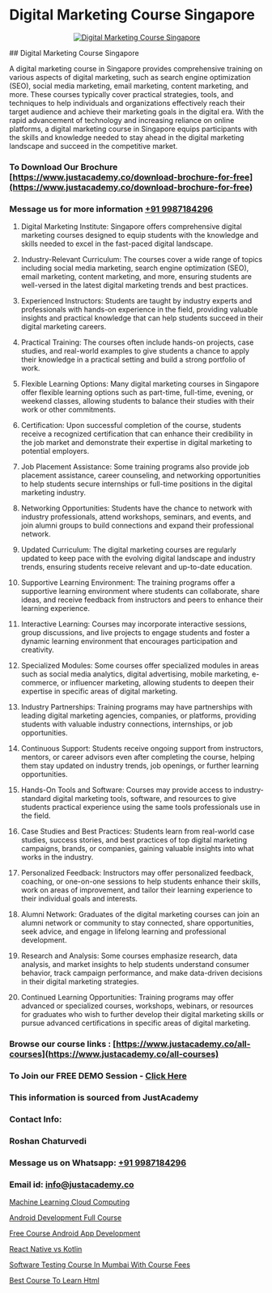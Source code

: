 # Digital Marketing Course Singapore

<p align="center">
  <a href="https://justacademy.co/course-detail/digital-marketing">
    <img src="https://justacademy.co/storage2/course_image/1676636720_course_image.webp" alt="Digital Marketing Course Singapore">
  </a>
</p>
## Digital Marketing Course Singapore

A digital marketing course in Singapore provides comprehensive training on various aspects of digital marketing, such as search engine optimization (SEO), social media marketing, email marketing, content marketing, and more. These courses typically cover practical strategies, tools, and techniques to help individuals and organizations effectively reach their target audience and achieve their marketing goals in the digital era. With the rapid advancement of technology and increasing reliance on online platforms, a digital marketing course in Singapore equips participants with the skills and knowledge needed to stay ahead in the digital marketing landscape and succeed in the competitive market.
### To Download Our Brochure [https://www.justacademy.co/download-brochure-for-free](https://www.justacademy.co/download-brochure-for-free)
### Message us for more information [+91 9987184296](https://api.whatsapp.com/send?phone=919987184296)
1) Digital Marketing Institute: Singapore offers comprehensive digital marketing courses designed to equip students with the knowledge and skills needed to excel in the fast-paced digital landscape.

2) Industry-Relevant Curriculum: The courses cover a wide range of topics including social media marketing, search engine optimization (SEO), email marketing, content marketing, and more, ensuring students are well-versed in the latest digital marketing trends and best practices.

3) Experienced Instructors: Students are taught by industry experts and professionals with hands-on experience in the field, providing valuable insights and practical knowledge that can help students succeed in their digital marketing careers.

4) Practical Training: The courses often include hands-on projects, case studies, and real-world examples to give students a chance to apply their knowledge in a practical setting and build a strong portfolio of work.

5) Flexible Learning Options: Many digital marketing courses in Singapore offer flexible learning options such as part-time, full-time, evening, or weekend classes, allowing students to balance their studies with their work or other commitments.

6) Certification: Upon successful completion of the course, students receive a recognized certification that can enhance their credibility in the job market and demonstrate their expertise in digital marketing to potential employers.

7) Job Placement Assistance: Some training programs also provide job placement assistance, career counseling, and networking opportunities to help students secure internships or full-time positions in the digital marketing industry.

8) Networking Opportunities: Students have the chance to network with industry professionals, attend workshops, seminars, and events, and join alumni groups to build connections and expand their professional network.

9) Updated Curriculum: The digital marketing courses are regularly updated to keep pace with the evolving digital landscape and industry trends, ensuring students receive relevant and up-to-date education.

10) Supportive Learning Environment: The training programs offer a supportive learning environment where students can collaborate, share ideas, and receive feedback from instructors and peers to enhance their learning experience.

11) Interactive Learning: Courses may incorporate interactive sessions, group discussions, and live projects to engage students and foster a dynamic learning environment that encourages participation and creativity.

12) Specialized Modules: Some courses offer specialized modules in areas such as social media analytics, digital advertising, mobile marketing, e-commerce, or influencer marketing, allowing students to deepen their expertise in specific areas of digital marketing.

13) Industry Partnerships: Training programs may have partnerships with leading digital marketing agencies, companies, or platforms, providing students with valuable industry connections, internships, or job opportunities.

14) Continuous Support: Students receive ongoing support from instructors, mentors, or career advisors even after completing the course, helping them stay updated on industry trends, job openings, or further learning opportunities.

15) Hands-On Tools and Software: Courses may provide access to industry-standard digital marketing tools, software, and resources to give students practical experience using the same tools professionals use in the field.

16) Case Studies and Best Practices: Students learn from real-world case studies, success stories, and best practices of top digital marketing campaigns, brands, or companies, gaining valuable insights into what works in the industry.

17) Personalized Feedback: Instructors may offer personalized feedback, coaching, or one-on-one sessions to help students enhance their skills, work on areas of improvement, and tailor their learning experience to their individual goals and interests.

18) Alumni Network: Graduates of the digital marketing courses can join an alumni network or community to stay connected, share opportunities, seek advice, and engage in lifelong learning and professional development.

19) Research and Analysis: Some courses emphasize research, data analysis, and market insights to help students understand consumer behavior, track campaign performance, and make data-driven decisions in their digital marketing strategies.

20) Continued Learning Opportunities: Training programs may offer advanced or specialized courses, workshops, webinars, or resources for graduates who wish to further develop their digital marketing skills or pursue advanced certifications in specific areas of digital marketing.

### Browse our course links : [https://www.justacademy.co/all-courses](https://www.justacademy.co/all-courses) 
### To Join our FREE DEMO Session - [Click Here](https://www.justacademy.co/register-for-course-demo)


### This information is sourced from JustAcademy
### Contact Info:
### Roshan Chaturvedi
### Message us on Whatsapp: [+91 9987184296](https://api.whatsapp.com/send?phone=919987184296)
### Email id: [info@justacademy.co](mailto:info@justacademy.co)
                
[Machine Learning Cloud Computing](https://www.linkedin.com/pulse/machine-learning-cloud-computing-justacademy-thane-g7ifc?trackingId=o%2FLu5gDhkNRtkU%2Fs%2F4yL3g%3D%3D&lipi=urn%3Ali%3Apage%3Ad_flagship3_company_admin%3BrywBFcmPR%2Fa2AS7mF8zFDQ%3D%3D)

[Android Development Full Course](https://www.linkedin.com/pulse/android-development-full-course-justacademy-y94lc/)

[Free Course Android App Development](https://medium.com/@akanshapatil/free-course-android-app-development-ab1d4ce1cad6)

[React Native vs Kotlin](https://medium.com/@ranemanish460/react-native-vs-kotlin-1371035aa94b)

[Software Testing Course In Mumbai With Course Fees](https://justacademyin.github.io/justacademy/software-testing-course-in-mumbai-with-course-fees)

[Best Course To Learn Html](https://justacademyin.github.io/justacademy/best-course-to-learn-html)


